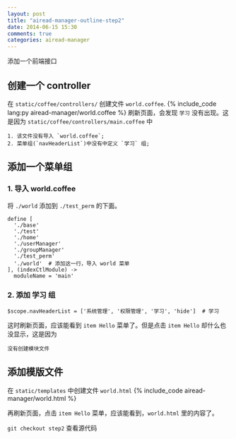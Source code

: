 ```yaml
---
layout: post
title: "airead-manager-outline-step2"
date: 2014-06-15 15:30
comments: true
categories: airead-manager
---
```


添加一个前端接口
<!-- more -->

## 创建一个 controller
在 `static/coffee/controllers/` 创建文件 `world.coffee`.
{% include_code lang:py airead-manager/world.coffee %}
刷新页面，会发现 `学习` 没有出现。这是因为 `static/coffee/controllers/main.coffee` 中

    1. 该文件没有导入 `world.coffee`;
    2. 菜单组(`navHeaderList`)中没有中定义 `学习` 组;

## 添加一个菜单组
### 1. 导入 world.coffee
将 `./world` 添加到 `./test_perm` 的下面。

```
define [
  './base'
  './test'
  './home'
  './userManager'
  './groupManager'
  './test_perm'
  './world'  # 添加这一行，导入 world 菜单
], (indexCtlModule) ->
  moduleName = 'main'
```

### 2. 添加 学习 组
```
$scope.navHeaderList = ['系统管理', '权限管理', '学习', 'hide']  # 学习
```

这时刷新页面，应该能看到 `item Hello` 菜单了。但是点击 `item Hello` 却什么也没显示，这是因为

    没有创建模块文件

## 添加模版文件
在 `static/templates` 中创建文件 `world.html`
{% include_code airead-manager/world.html %}


再刷新页面，点击 `item Hello` 菜单，应该能看到，`world.html` 里的内容了。

`git checkout step2` 查看源代码